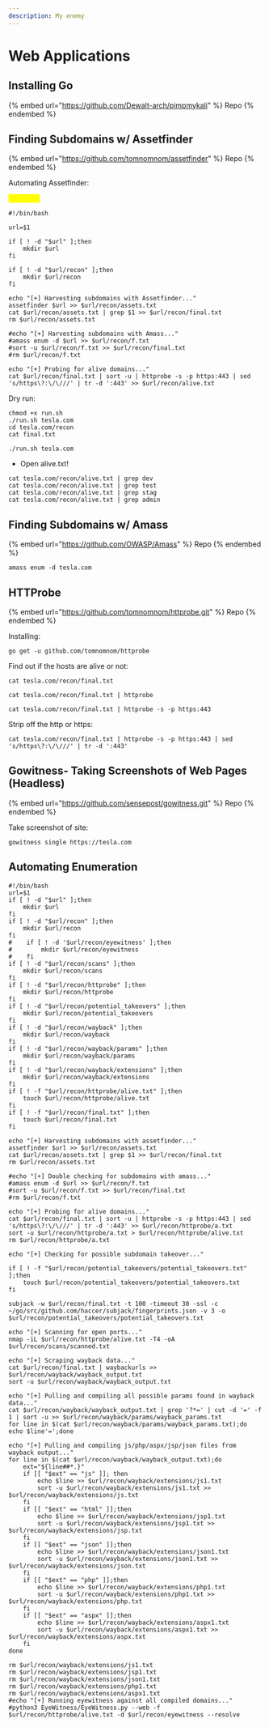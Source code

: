```yaml
---
description: My enemy
---
```


# Web Applications

## Installing Go

{% embed url="https://github.com/Dewalt-arch/pimpmykali" %}
Repo
{% endembed %}

## Finding Subdomains w/ Assetfinder

{% embed url="https://github.com/tomnomnom/assetfinder" %}
Repo
{% endembed %}

Automating Assetfinder:

<mark style="color:yellow;">assets.sh</mark>

```
#!/bin/bash

url=$1

if [ ! -d "$url" ];then
    mkdir $url
fi

if [ ! -d "$url/recon" ];then
    mkdir $url/recon
fi

echo "[+] Harvesting subdomains with Assetfinder..."
assetfinder $url >> $url/recon/assets.txt
cat $url/recon/assets.txt | grep $1 >> $url/recon/final.txt
rm $url/recon/assets.txt

#echo "[+] Harvesting subdomains with Amass..."
#amass enum -d $url >> $url/recon/f.txt
#sort -u $url/recon/f.txt >> $url/recon/final.txt
#rm $url/recon/f.txt

echo "[+] Probing for alive domains..."
cat $url/recon/final.txt | sort -u | httprobe -s -p https:443 | sed 's/https\?:\/\///' | tr -d ':443' >> $url/recon/alive.txt
```

Dry run:

```
chmod +x run.sh
./run.sh tesla.com
cd tesla.com/recon
cat final.txt
```

```
./run.sh tesla.com
```

* Open alive.txt!

```
cat tesla.com/recon/alive.txt | grep dev
cat tesla.com/recon/alive.txt | grep test
cat tesla.com/recon/alive.txt | grep stag
cat tesla.com/recon/alive.txt | grep admin
```

## Finding Subdomains w/ Amass

{% embed url="https://github.com/OWASP/Amass" %}
Repo
{% endembed %}

```
amass enum -d tesla.com
```

## HTTProbe

{% embed url="https://github.com/tomnomnom/httprobe.git" %}
Repo
{% endembed %}

Installing:

```
go get -u github.com/tomnomnom/httprobe
```

Find out if the hosts are alive or not:

```
cat tesla.com/recon/final.txt

cat tesla.com/recon/final.txt | httprobe

cat tesla.com/recon/final.txt | httprobe -s -p https:443
```

Strip off the http or https:

```
cat tesla.com/recon/final.txt | httprobe -s -p https:443 | sed 's/https\?:\/\///' | tr -d ':443'
```

## Gowitness- Taking Screenshots of Web Pages (Headless)

{% embed url="https://github.com/sensepost/gowitness.git" %}
Repo
{% endembed %}

Take screenshot of site:

```
gowitness single https://tesla.com
```

## Automating Enumeration

```
#!/bin/bash	
url=$1
if [ ! -d "$url" ];then
	mkdir $url
fi
if [ ! -d "$url/recon" ];then
	mkdir $url/recon
fi
#    if [ ! -d '$url/recon/eyewitness' ];then
#        mkdir $url/recon/eyewitness
#    fi
if [ ! -d "$url/recon/scans" ];then
	mkdir $url/recon/scans
fi
if [ ! -d "$url/recon/httprobe" ];then
	mkdir $url/recon/httprobe
fi
if [ ! -d "$url/recon/potential_takeovers" ];then
	mkdir $url/recon/potential_takeovers
fi
if [ ! -d "$url/recon/wayback" ];then
	mkdir $url/recon/wayback
fi
if [ ! -d "$url/recon/wayback/params" ];then
	mkdir $url/recon/wayback/params
fi
if [ ! -d "$url/recon/wayback/extensions" ];then
	mkdir $url/recon/wayback/extensions
fi
if [ ! -f "$url/recon/httprobe/alive.txt" ];then
	touch $url/recon/httprobe/alive.txt
fi
if [ ! -f "$url/recon/final.txt" ];then
	touch $url/recon/final.txt
fi
 
echo "[+] Harvesting subdomains with assetfinder..."
assetfinder $url >> $url/recon/assets.txt
cat $url/recon/assets.txt | grep $1 >> $url/recon/final.txt
rm $url/recon/assets.txt
 
#echo "[+] Double checking for subdomains with amass..."
#amass enum -d $url >> $url/recon/f.txt
#sort -u $url/recon/f.txt >> $url/recon/final.txt
#rm $url/recon/f.txt
 
echo "[+] Probing for alive domains..."
cat $url/recon/final.txt | sort -u | httprobe -s -p https:443 | sed 's/https\?:\/\///' | tr -d ':443' >> $url/recon/httprobe/a.txt
sort -u $url/recon/httprobe/a.txt > $url/recon/httprobe/alive.txt
rm $url/recon/httprobe/a.txt
 
echo "[+] Checking for possible subdomain takeover..."
 
if [ ! -f "$url/recon/potential_takeovers/potential_takeovers.txt" ];then
	touch $url/recon/potential_takeovers/potential_takeovers.txt
fi
 
subjack -w $url/recon/final.txt -t 100 -timeout 30 -ssl -c ~/go/src/github.com/haccer/subjack/fingerprints.json -v 3 -o $url/recon/potential_takeovers/potential_takeovers.txt
 
echo "[+] Scanning for open ports..."
nmap -iL $url/recon/httprobe/alive.txt -T4 -oA $url/recon/scans/scanned.txt
 
echo "[+] Scraping wayback data..."
cat $url/recon/final.txt | waybackurls >> $url/recon/wayback/wayback_output.txt
sort -u $url/recon/wayback/wayback_output.txt
 
echo "[+] Pulling and compiling all possible params found in wayback data..."
cat $url/recon/wayback/wayback_output.txt | grep '?*=' | cut -d '=' -f 1 | sort -u >> $url/recon/wayback/params/wayback_params.txt
for line in $(cat $url/recon/wayback/params/wayback_params.txt);do echo $line'=';done
 
echo "[+] Pulling and compiling js/php/aspx/jsp/json files from wayback output..."
for line in $(cat $url/recon/wayback/wayback_output.txt);do
	ext="${line##*.}"
	if [[ "$ext" == "js" ]]; then
		echo $line >> $url/recon/wayback/extensions/js1.txt
		sort -u $url/recon/wayback/extensions/js1.txt >> $url/recon/wayback/extensions/js.txt
	fi
	if [[ "$ext" == "html" ]];then
		echo $line >> $url/recon/wayback/extensions/jsp1.txt
		sort -u $url/recon/wayback/extensions/jsp1.txt >> $url/recon/wayback/extensions/jsp.txt
	fi
	if [[ "$ext" == "json" ]];then
		echo $line >> $url/recon/wayback/extensions/json1.txt
		sort -u $url/recon/wayback/extensions/json1.txt >> $url/recon/wayback/extensions/json.txt
	fi
	if [[ "$ext" == "php" ]];then
		echo $line >> $url/recon/wayback/extensions/php1.txt
		sort -u $url/recon/wayback/extensions/php1.txt >> $url/recon/wayback/extensions/php.txt
	fi
	if [[ "$ext" == "aspx" ]];then
		echo $line >> $url/recon/wayback/extensions/aspx1.txt
		sort -u $url/recon/wayback/extensions/aspx1.txt >> $url/recon/wayback/extensions/aspx.txt
	fi
done
 
rm $url/recon/wayback/extensions/js1.txt
rm $url/recon/wayback/extensions/jsp1.txt
rm $url/recon/wayback/extensions/json1.txt
rm $url/recon/wayback/extensions/php1.txt
rm $url/recon/wayback/extensions/aspx1.txt
#echo "[+] Running eyewitness against all compiled domains..."
#python3 EyeWitness/EyeWitness.py --web -f $url/recon/httprobe/alive.txt -d $url/recon/eyewitness --resolve
```
